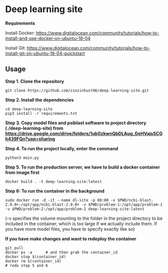 # Deep learning site

**Requirements**

Install Docker: https://www.digitalocean.com/community/tutorials/how-to-install-and-use-docker-on-ubuntu-18-04

Install Git: https://www.digitalocean.com/community/tutorials/how-to-install-git-on-ubuntu-18-04-quickstart

## Usage

**Step 1. Clone the repository**
```
git clone https://github.com/zinzinhust96/deep-learning-site.git
```

**Step 2. Install the dependencies**
```
cd deep-learning-site
pip3 install -r requirements.txt
```

**Step 3. Copy model files and psiblast software to project directory (./deep-learning-site) from https://drive.google.com/drive/folders/1ub0zkwnQbDLAug_GeHVajsSCGh439FQn?usp=sharing**

**Step 4. To run the project locally, enter the command**
```
python3 main.py
```

**Step 5. To run the production server, we have to build a docker container from image first**
```
docker build . -t deep-learning-site:latest
```

**Step 6: To run the container in the background**
```
sudo docker run -d -it --name dl-site -p 80:80 -v $PWD/ncbi-blast-2.9.0+:/opt/app/ncbi-blast-2.9.0+ -v $PWD/problem-1:/opt/app/problem-1 -v $PWD/problem-2:/opt/app/problem-2 deep-learning-site:latest
```
(-v specifies the volume mounting to the folder in the project directory to be included in the container, which is too large if we actually include them. If you have more model files, you have to specify exactly like so)

**If you have make changes and want to redeploy the container**
```
git pull
docker ps -a      # and then grab the container_id
docker stop $(container_id)
docker rm $(container_id)
# redo step 5 and 6
```
